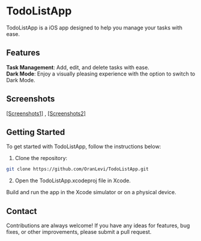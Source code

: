 # TodoListApp

TodoListApp is a iOS app designed to help you manage your tasks with ease. 

## Features

**Task Management**: Add, edit, and delete tasks with ease.<br>
**Dark Mode**: Enjoy a visually pleasing experience with the option to switch to Dark Mode.<br>

## Screenshots

[[Screenshots1]](https://github.com/OranLevi/TodoListApp/blob/dev/Screenshots/Screenshot1.png?raw=true) , [[Screenshots2]](https://github.com/OranLevi/TodoListApp/blob/dev/Screenshots/Screenshot2.png?raw=true)

## Getting Started

To get started with TodoListApp, follow the instructions below:

1. Clone the repository:

```sh
git clone https://github.com/OranLevi/TodoListApp.git
```
2. Open the TodoListApp.xcodeproj file in Xcode.

Build and run the app in the Xcode simulator or on a physical device.

## Contact
Contributions are always welcome! If you have any ideas for features, bug fixes, or other improvements, please submit a pull request.
